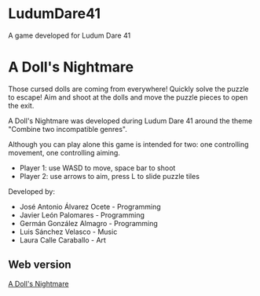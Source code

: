 # LudumDare41
A game developed for Ludum Dare 41

# A Doll's Nightmare

Those cursed dolls are coming from everywhere! Quickly solve the puzzle to escape! Aim and shoot at the dolls and move the puzzle pieces to open the exit.

A Doll's Nightmare was developed during Ludum Dare 41 around the theme "Combine two incompatible genres". 

Although you can play alone this game is intended for two: one controlling movement, one controlling aiming.

  - Player 1: use WASD to move,  space bar to shoot
  - Player 2: use arrows to aim, press L to slide puzzle tiles

Developed by:

  - José Antonio Álvarez Ocete - Programming
  - Javier León Palomares - Programming
  - Germán González Almagro - Programming
  - Luis Sánchez Velasco - Music
  - Laura Calle Caraballo - Art

## Web version

[A Doll's Nightmare](https://laucalle.itch.io/dolls-nightmare)
